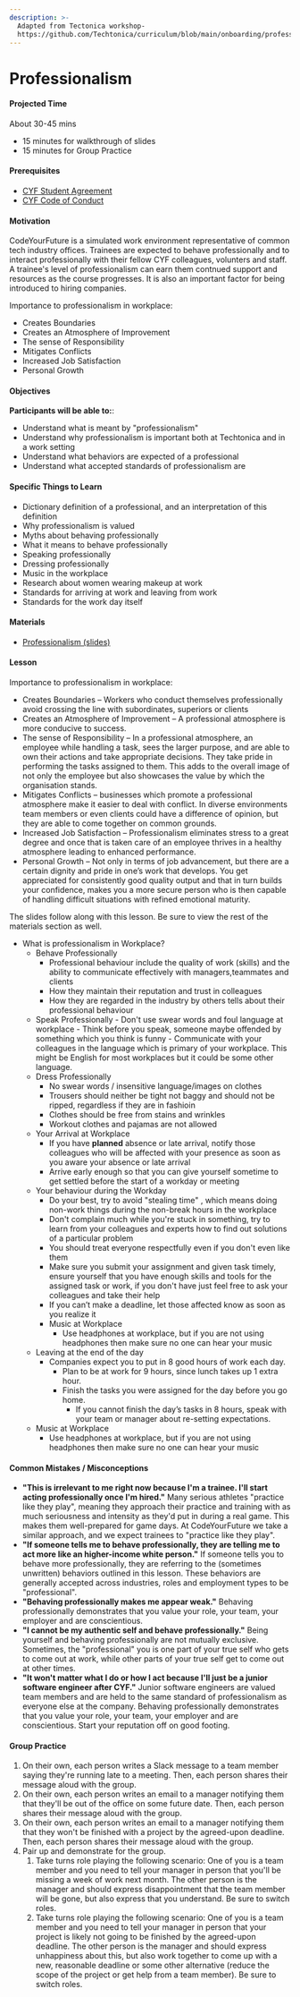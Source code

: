 ```yaml
---
description: >-
  Adapted from Tectonica workshop-
  https://github.com/Techtonica/curriculum/blob/main/onboarding/professionalism.md
---
```


# Professionalism

#### Projected Time

About 30-45 mins

* 15 minutes for walkthrough of slides
* 15 minutes for Group Practice





#### Prerequisites

* [CYF Student Agreement](https://docs.codeyourfuture.io/organisation/agreements-and-rules/student-agreement) 
* [CYF Code of Conduct ](https://codeyourfuture.io/about/code-of-conduct/)

#### Motivation

CodeYourFuture is a simulated work environment representative of common tech industry offices. Trainees are expected to behave professionally and to interact professionally with their fellow CYF colleagues, volunters and staff. A trainee's level of professionalism can earn them contnued support and resources as the course progresses. It is also an important factor for being introduced to hiring companies.

Importance to professionalism in workplace:

* Creates Boundaries
* Creates an Atmosphere of Improvement
* The sense of Responsibility
* Mitigates Conflicts
* Increased Job Satisfaction
* Personal Growth

#### Objectives

**Participants will be able to:**:

* Understand what is meant by "professionalism"
* Understand why professionalism is important both at Techtonica and in a work setting
* Understand what behaviors are expected of a professional
* Understand what accepted standards of professionalism are

#### Specific Things to Learn

* Dictionary definition of a professional, and an interpretation of this definition
* Why professionalism is valued
* Myths about behaving professionally
* What it means to behave professionally
* Speaking professionally
* Dressing professionally
* Music in the workplace
* Research about women wearing makeup at work
* Standards for arriving at work and leaving from work
* Standards for the work day itself

#### Materials

* [Professionalism \(slides\)](https://docs.google.com/presentation/d/1Y_OOZrMD-XxlBpb4fdqY22hSQtopQRYWqj7cq25JO5w/edit?usp=sharing)

#### Lesson

Importance to professionalism in workplace:

* Creates Boundaries – Workers who conduct themselves professionally avoid crossing the line with subordinates, superiors or clients
* Creates an Atmosphere of Improvement – A professional atmosphere is more conducive to success.
* The sense of Responsibility – In a professional atmosphere, an employee while handling a task, sees the larger purpose, and are able to own their actions and take appropriate decisions. They take pride in performing the tasks assigned to them. This adds to the overall image of not only the employee but also showcases the value by which the organisation stands.
* Mitigates Conflicts – businesses which promote a professional atmosphere make it easier to deal with conflict. In diverse environments team members or even clients could have a difference of opinion, but they are able to come together on common grounds.
* Increased Job Satisfaction – Professionalism eliminates stress to a great degree and once that is taken care of an employee thrives in a healthy atmosphere leading to enhanced performance.
* Personal Growth – Not only in terms of job advancement, but there are a certain dignity and pride in one’s work that develops. You get appreciated for consistently good quality output and that in turn builds your confidence, makes you a more secure person who is then capable of handling difficult situations with refined emotional maturity.

The slides follow along with this lesson. Be sure to view the rest of the materials section as well.

* What is professionalism in Workplace?
  * Behave Professionally
    * Professional behaviour include the quality of work \(skills\) and the ability to communicate effectively with managers,teammates and clients
    * How they maintain their reputation and trust in colleagues
    * How they are regarded in the industry by others tells about their professional behaviour
  * Speak Professionally - Don't use swear words and foul language at workplace - Think before you speak, someone maybe offended by something which you think is funny - Communicate with your colleagues in the language which is primary of your workplace. This might be English for most workplaces but it could be some other language.
  * Dress Professionally
    * No swear words / insensitive language/images on clothes
    * Trousers should neither be tight not baggy and should not be ripped, regardless if they are in fashioin
    * Clothes should be free from stains and wrinkles 
    * Workout clothes and pajamas are not allowed
  * Your Arrival at Workplace
    * If you have **planned** absence or late arrival, notify those colleagues who will be affected with your presence as soon as you aware your absence or late arrival
    * Arrive early enough so that you can give yourself sometime to get settled before the start of a workday or meeting
  * Your behaviour during the Workday
    * Do your best, try to avoid "stealing time" , which means doing non-work things during the non-break hours in the workplace
    * Don't complain much while you're stuck in something, try to learn from your colleagues and experts how to find out solutions of a particular problem
    * You should treat everyone respectfully even if you don't even like them
    * Make sure you submit your assignment and given task timely, ensure yourself that you have enough skills and tools for the assigned task or work, if you don't have just feel free to ask your colleagues and take their help
    * If you can’t make a deadline, let those affected know as soon as you realize it
    * Music at Workplace
      * Use headphones at workplace, but if you are not using headphones then make sure no one can hear your music
  * Leaving at the end of the day
    * Companies expect you to put in 8 good hours of work each day.
      * Plan to be at work for 9 hours, since lunch takes up 1 extra hour.
      * Finish the tasks you were assigned for the day before you go home.
        * If you cannot finish the day’s tasks in 8 hours, speak with your team or manager about re-setting expectations.
  * Music at Workplace
    * Use headphones at workplace, but if you are not using headphones then make sure no one can hear your music

#### Common Mistakes / Misconceptions

* **"This is irrelevant to me right now because I'm a trainee. I'll start acting professionally once I'm hired."** Many serious athletes "practice like they play", meaning they approach their practice and training with as much seriousness and intensity as they'd put in during a real game. This makes them well-prepared for game days. At CodeYourFuture we take a similar approach, and we expect trainees to "practice like they play".
* **"If someone tells me to behave professionally, they are telling me to act more like an higher-income white person."** If someone tells you to behave more professionally, they are referring to the \(sometimes unwritten\) behaviors outlined in this lesson. These behaviors are generally accepted across industries, roles and employment types to be "professional".
* **"Behaving professionally makes me appear weak."** Behaving professionally demonstrates that you value your role, your team, your employer and are conscientious.
* **"I cannot be my authentic self and behave professionally."** Being yourself and behaving professionally are not mutually exclusive. Sometimes, the "professional" you is one part of your true self who gets to come out at work, while other parts of your true self get to come out at other times.
* **"It won't matter what I do or how I act because I'll just be a junior software engineer after CYF."** Junior software engineers are valued team members and are held to the same standard of professionalism as everyone else at the company. Behaving professionally demonstrates that you value your role, your team, your employer and are conscientious. Start your reputation off on good footing.

#### Group Practice

1. On their own, each person writes a Slack message to a team member saying they're running late to a meeting. Then, each person shares their message aloud with the group.
2. On their own, each person writes an email to a manager notifying them that they'll be out of the office on some future date. Then, each person shares their message aloud with the group.
3. On their own, each person writes an email to a manager notifying them that they won't be finished with a project by the agreed-upon deadline. Then, each person shares their message aloud with the group.
4. Pair up and demonstrate for the group. 
   1. Take turns role playing the following scenario: One of you is a team member and you need to tell your manager in person that you'll be missing a week of work next month. The other person is the manager and should express disappointment that the team member will be gone, but also express that you understand. Be sure to switch roles.
   2. Take turns role playing the following scenario: One of you is a team member and you need to tell your manager in person that your project is likely not going to be finished by the agreed-upon deadline. The other person is the manager and should express unhappiness about this, but also work together to come up with a new, reasonable deadline or some other alternative \(reduce the scope of the project or get help from a team member\). Be sure to switch roles.

#### 

